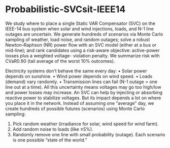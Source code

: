 # Probabilistic-SVCsit-IEEE14
We study where to place a single Static VAR Compensator (SVC) on the IEEE-14 bus system
when solar and wind injections, loads, and N-1 line outages are uncertain. We generate hundreds
of scenarios via Monte Carlo sampling of weather, load noise, and random outages; solve a
robust Newton–Raphson (NR) power flow with an SVC model (either at a bus or mid-line); and
rank candidates using a risk-aware objective: active-power losses plus a weighted voltage-
violation penalty. We summarize risk with CVaR0.90 (tail average of the worst 10% outcomes).

Electricity systems don’t behave the same every day:
• Solar power depends on sunshine.
• Wind power depends on wind speed.
• Loads (demand) vary randomly.
• Transmission lines can fail (N-1 outage = one line out at a time).
All this uncertainty means voltages may go too high/low and power losses may increase.
An SVC can help by injecting or absorbing reactive power to stabilize voltages. But its impact
depends a lot on where you place it in the network.
Instead of assuming one “average” day, we create hundreds of possible futures (scenarios)
using Monte Carlo sampling:
1. Pick random weather (irradiance for solar, wind speed for wind farm).
2. Add random noise to loads (like ±5%).
3. Randomly remove one line with small probability (outage).
Each scenario is one possible “state of the world.”
